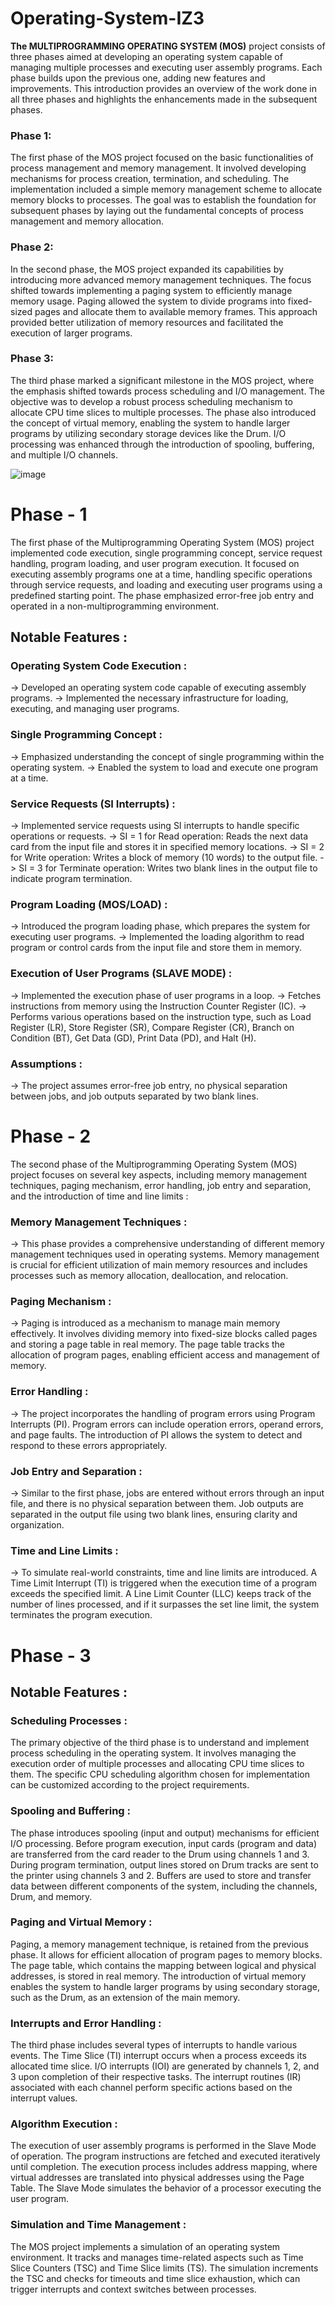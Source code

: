 # Operating-System-IZ3

**The MULTIPROGRAMMING OPERATING SYSTEM (MOS)** project consists of three phases aimed at developing an operating system capable of managing multiple processes and executing user assembly programs. Each phase builds upon the previous one, adding new features and improvements. This introduction provides an overview of the work done in all three phases and highlights the enhancements made in the subsequent phases.

### Phase 1:
The first phase of the MOS project focused on the basic functionalities of process management and memory management. It involved developing mechanisms for process creation, termination, and scheduling. The implementation included a simple memory management scheme to allocate memory blocks to processes. The goal was to establish the foundation for subsequent phases by laying out the fundamental concepts of process management and memory allocation.

### Phase 2:
In the second phase, the MOS project expanded its capabilities by introducing more advanced memory management techniques. The focus shifted towards implementing a paging system to efficiently manage memory usage. Paging allowed the system to divide programs into fixed-sized pages and allocate them to available memory frames. This approach provided better utilization of memory resources and facilitated the execution of larger programs.

### Phase 3:
The third phase marked a significant milestone in the MOS project, where the emphasis shifted towards process scheduling and I/O management. The objective was to develop a robust process scheduling mechanism to allocate CPU time slices to multiple processes. The phase also introduced the concept of virtual memory, enabling the system to handle larger programs by utilizing secondary storage devices like the Drum. I/O processing was enhanced through the introduction of spooling, buffering, and multiple I/O channels.

![image](https://github.com/AdityaPatil-AP/Operating-System-Simulator-IZ3/assets/94468283/bb3d8216-0abe-4ff3-9302-c26ca11145d2)

# Phase - 1

The first phase of the Multiprogramming Operating System (MOS) project implemented code execution, single programming concept, service request handling, program loading, and user program execution. It focused on executing assembly programs one at a time, handling specific operations through service requests, and loading and executing user programs using a predefined starting point. The phase emphasized error-free job entry and operated in a non-multiprogramming environment.

## Notable Features : 

### Operating System Code Execution : 
-> Developed an operating system code capable of executing assembly programs.
-> Implemented the necessary infrastructure for loading, executing, and managing user programs.

### Single Programming Concept : 
-> Emphasized understanding the concept of single programming within the operating system.
-> Enabled the system to load and execute one program at a time.

### Service Requests (SI Interrupts) : 
-> Implemented service requests using SI interrupts to handle specific operations or requests.
-> SI = 1 for Read operation: Reads the next data card from the input file and stores it in specified memory locations.
-> SI = 2 for Write operation: Writes a block of memory (10 words) to the output file.
-> SI = 3 for Terminate operation: Writes two blank lines in the output file to indicate program termination.

### Program Loading (MOS/LOAD) : 
-> Introduced the program loading phase, which prepares the system for executing user programs.
-> Implemented the loading algorithm to read program or control cards from the input file and store them in memory.

### Execution of User Programs (SLAVE MODE) : 
-> Implemented the execution phase of user programs in a loop.
-> Fetches instructions from memory using the Instruction Counter Register (IC).
-> Performs various operations based on the instruction type, such as Load Register (LR), Store Register (SR), Compare Register (CR), Branch on Condition (BT), Get Data (GD), Print Data (PD), and Halt (H).

### Assumptions : 
-> The project assumes error-free job entry, no physical separation between jobs, and job outputs separated by two blank lines.

# Phase - 2

The second phase of the Multiprogramming Operating System (MOS) project focuses on several key aspects, including memory management techniques, paging mechanism, error handling, job entry and separation, and the introduction of time and line limits :

### Memory Management Techniques : 
-> This phase provides a comprehensive understanding of different memory management techniques used in operating systems. Memory management is crucial for efficient utilization of main memory resources and includes processes such as memory allocation, deallocation, and relocation.

### Paging Mechanism : 
-> Paging is introduced as a mechanism to manage main memory effectively. It involves dividing memory into fixed-size blocks called pages and storing a page table in real memory. The page table tracks the allocation of program pages, enabling efficient access and management of memory.

### Error Handling : 
-> The project incorporates the handling of program errors using Program Interrupts (PI). Program errors can include operation errors, operand errors, and page faults. The introduction of PI allows the system to detect and respond to these errors appropriately.

### Job Entry and Separation : 
-> Similar to the first phase, jobs are entered without errors through an input file, and there is no physical separation between them. Job outputs are separated in the output file using two blank lines, ensuring clarity and organization.

### Time and Line Limits : 
-> To simulate real-world constraints, time and line limits are introduced. A Time Limit Interrupt (TI) is triggered when the execution time of a program exceeds the specified limit. A Line Limit Counter (LLC) keeps track of the number of lines processed, and if it surpasses the set line limit, the system terminates the program execution.

# Phase - 3

## Notable Features : 

### Scheduling Processes : 
The primary objective of the third phase is to understand and implement process scheduling in the operating system. It involves managing the execution order of multiple processes and allocating CPU time slices to them. The specific CPU scheduling algorithm chosen for implementation can be customized according to the project requirements.

### Spooling and Buffering : 
The phase introduces spooling (input and output) mechanisms for efficient I/O processing. Before program execution, input cards (program and data) are transferred from the card reader to the Drum using channels 1 and 3. During program termination, output lines stored on Drum tracks are sent to the printer using channels 3 and 2. Buffers are used to store and transfer data between different components of the system, including the channels, Drum, and memory.

### Paging and Virtual Memory : 
Paging, a memory management technique, is retained from the previous phase. It allows for efficient allocation of program pages to memory blocks. The page table, which contains the mapping between logical and physical addresses, is stored in real memory. The introduction of virtual memory enables the system to handle larger programs by using secondary storage, such as the Drum, as an extension of the main memory.

### Interrupts and Error Handling : 
The third phase includes several types of interrupts to handle various events. The Time Slice (TI) interrupt occurs when a process exceeds its allocated time slice. I/O interrupts (IOI) are generated by channels 1, 2, and 3 upon completion of their respective tasks. The interrupt routines (IR) associated with each channel perform specific actions based on the interrupt values.

### Algorithm Execution : 
The execution of user assembly programs is performed in the Slave Mode of operation. The program instructions are fetched and executed iteratively until completion. The execution process includes address mapping, where virtual addresses are translated into physical addresses using the Page Table. The Slave Mode simulates the behavior of a processor executing the user program.

### Simulation and Time Management : 
The MOS project implements a simulation of an operating system environment. It tracks and manages time-related aspects such as Time Slice Counters (TSC) and Time Slice limits (TS). The simulation increments the TSC and checks for timeouts and time slice exhaustion, which can trigger interrupts and context switches between processes.
